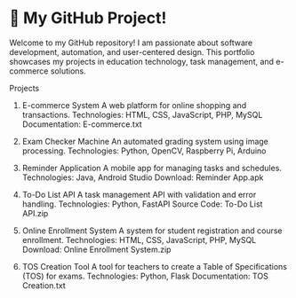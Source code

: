 # 👋 My GitHub Project! 
Welcome to my GitHub repository! I am passionate about software development, automation, and user-centered design. This portfolio showcases my projects in education technology, task management, and e-commerce solutions.

Projects
1. E-commerce System
A web platform for online shopping and transactions.
Technologies: HTML, CSS, JavaScript, PHP, MySQL
Documentation: E-commerce.txt


2. Exam Checker Machine
An automated grading system using image processing.
Technologies: Python, OpenCV, Raspberry Pi, Arduino

3. Reminder Application
A mobile app for managing tasks and schedules.
Technologies: Java, Android Studio
Download: Reminder App.apk

4. To-Do List API
A task management API with validation and error handling.
Technologies: Python, FastAPI
Source Code: To-Do List API.zip

5. Online Enrollment System
A system for student registration and course enrollment.
Technologies: HTML, CSS, JavaScript, PHP, MySQL
Download: Online Enrollment System.zip

6. TOS Creation Tool
A tool for teachers to create a Table of Specifications (TOS) for exams.
Technologies: Python, Flask
Documentation: TOS Creation.txt
